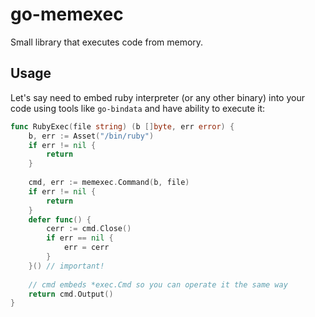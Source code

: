 # go-memexec

Small library that executes code from memory.

## Usage

Let's say need to embed ruby interpreter (or any other binary) into your code using tools like `go-bindata` and have ability to execute it:

```go
func RubyExec(file string) (b []byte, err error) {
	b, err := Asset("/bin/ruby")
	if err != nil {
		return
	}
	
	cmd, err := memexec.Command(b, file)
	if err != nil {
		return
	}
	defer func() {
		cerr := cmd.Close() 
		if err == nil {
			err = cerr
		}
	}() // important!
	
	// cmd embeds *exec.Cmd so you can operate it the same way
	return cmd.Output()
}
```
